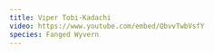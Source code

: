 ```yaml
---
title: Viper Tobi-Kadachi
video: https://www.youtube.com/embed/QbvvTwbVsfY
species: Fanged Wyvern
---
```


